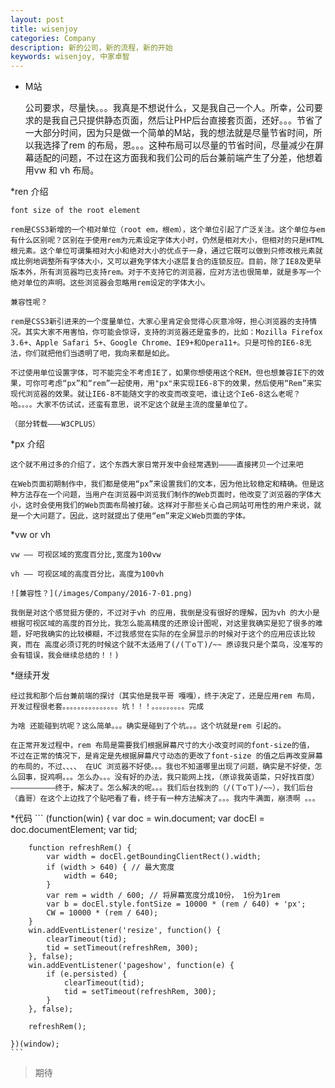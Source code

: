```yaml
---
layout: post
title: wisenjoy
categories: Company
description: 新的公司，新的流程，新的开始
keywords: wisenjoy, 中家卓智
---
```


* M站

  公司要求，尽量快。。。我真是不想说什么，又是我自己一个人。所幸，公司要求的是我自己只提供静态页面，然后让PHP后台直接套页面，还好。。。节省了一大部分时间，因为只是做一个简单的M站，我的想法就是尽量节省时间，所以我选择了rem 的布局，恩。。。这种布局可以尽量的节省时间，尽量减少在屏幕适配的问题，不过在这方面我和我们公司的后台兼前端产生了分差，他想着用vw 和 vh 布局。

*ren 介绍

  	font size of the root element

  	rem是CSS3新增的一个相对单位（root em，根em），这个单位引起了广泛关注。这个单位与em有什么区别呢？区别在于使用rem为元素设定字体大小时，仍然是相对大小，但相对的只是HTML根元素。这个单位可谓集相对大小和绝对大小的优点于一身，通过它既可以做到只修改根元素就成比例地调整所有字体大小，又可以避免字体大小逐层复合的连锁反应。目前，除了IE8及更早版本外，所有浏览器均已支持rem。对于不支持它的浏览器，应对方法也很简单，就是多写一个绝对单位的声明。这些浏览器会忽略用rem设定的字体大小。

  	兼容性呢？

  	rem是CSS3新引进来的一个度量单位，大家心里肯定会觉得心灰意冷呀，担心浏览器的支持情况。其实大家不用害怕，你可能会惊讶，支持的浏览器还是蛮多的，比如：Mozilla Firefox 3.6+、Apple Safari 5+、Google Chrome、IE9+和Opera11+。只是可怜的IE6-8无法，你们就把他们当透明了吧，我向来都是如此。

	不过使用单位设置字体，可不能完全不考虑IE了，如果你想使用这个REM，但也想兼容IE下的效果，可你可考虑“px”和“rem”一起使用，用"px"来实现IE6-8下的效果，然后使用“Rem”来实现代浏览器的效果。就让IE6-8不能随文字的改变而改变吧，谁让这个Ie6-8这么老呢？哈。。。。大家不仿试试，还蛮有意思，说不定这个就是主流的度量单位了。

	（部分转载———W3CPLUS）

*px 介绍
	
	这个就不用过多的介绍了，这个东西大家日常开发中会经常遇到————直接拷贝一个过来吧

	在Web页面初期制作中，我们都是使用“px”来设置我们的文本，因为他比较稳定和精确。但是这种方法存在一个问题，当用户在浏览器中浏览我们制作的Web页面时，他改变了浏览器的字体大小，这时会使用我们的Web页面布局被打破。这样对于那些关心自己网站可用性的用户来说，就是一个大问题了。因此，这时就提出了使用“em”来定义Web页面的字体。

*vw or vh

	vw —— 可视区域的宽度百分比,宽度为100vw

	vh —— 可视区域的高度百分比，高度为100vh

	![兼容性？](/images/Company/2016-7-01.png)
	
	我倒是对这个感觉挺方便的，不过对于vh 的应用，我倒是没有很好的理解，因为vh 的大小是根据可视区域的高度的百分比，我怎么能高精度的还原设计图呢，对这里我确实是犯了很多的难题，好吧我确实的比较模糊，不过我感觉在实际的在全屏显示的时候对于这个的应用应该比较爽，而在 高度必须订死的时候这个就不太适用了(/(ㄒoㄒ)/~~ 原谅我只是个菜鸟，没准写的会有错误，我会继续总结的！！)

*继续开发

	经过我和那个后台兼前端的探讨（其实他是我平哥 嘎嘎），终于决定了，还是应用rem 布局，开发过程很老套。。。。。。。。。。。。。。。坑！！！。。。。。。。。。完成

	为啥 还能碰到坑呢？这么简单。。。确实是碰到了个坑。。。这个坑就是rem 引起的。

	在正常开发过程中，rem 布局是需要我们根据屏幕尺寸的大小改变时间的font-size的值，
	不过在正常的情况下，是肯定是先根据屏幕尺寸动态的更改了font-size 的值之后再改变屏幕的布局的，不过、、、、 在UC 浏览器不好使。。。我也不知道哪里出现了问题，确实是不好使，怎么回事，捉鸡啊。。。怎么办。。。没有好的办法，我只能网上找，（原谅我英语菜，只好找百度）——————————终于，解决了。怎么解决的呢。。。我们后台找到的（/(ㄒoㄒ)/~~），我们后台（鑫哥）在这个上边找了个贴吧看了看，终于有一种方法解决了。。。我内牛满面，崩溃啊 。。。

*代码
	```
	(function(win) {
	    var doc = win.document;
	    var docEl = doc.documentElement;
	    var tid;

	    function refreshRem() {
	        var width = docEl.getBoundingClientRect().width;
	        if (width > 640) { // 最大宽度
	            width = 640;
	        }
	        var rem = width / 600; // 将屏幕宽度分成10份， 1份为1rem
	        var b = docEl.style.fontSize = 10000 * (rem / 640) + 'px';
	        CW = 10000 * (rem / 640);
	    }
	    win.addEventListener('resize', function() {
	        clearTimeout(tid);
	        tid = setTimeout(refreshRem, 300);
	    }, false);
	    win.addEventListener('pageshow', function(e) {
	        if (e.persisted) {
	            clearTimeout(tid);
	            tid = setTimeout(refreshRem, 300);
	        }
	    }, false);

	    refreshRem();

	})(window);
	```
> 期待